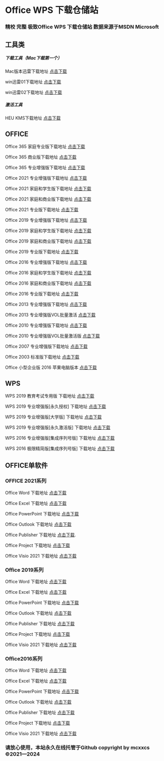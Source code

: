 # **Office WPS 下载仓储站**

### 精校 完整 极致Office WPS 下载仓储站   数据来源于MSDN   Microsoft

## 工具类

##### 下载工具（Mac下载第一个）

Mac版本迅雷下载地址 [点击下载](https://www.123pan.com/s/WbAUVv-spgV3.html)

win迅雷01下载地址 [点击下载](https://www.123pan.com/s/WbAUVv-WpgV3.html)

win迅雷02下载地址 [点击下载](https://www.123pan.com/s/WbAUVv-CpgV3.html)

##### 激活工具

HEU KMS下载地址 [点击下载](https://www.lanzouw.com/ibVCwuzvt2h)

## OFFICE

Office 365 家庭专业版下载地址 [点击下载](https://officecdn.microsoft.com/db/492350F6-3A01-4F97-B9C0-C7C6DDF67D60/media/zh-CN/O365HomePremRetail.img)

Office 365 商业版下载地址 [点击下载](https://officecdn.microsoft.com/db/492350F6-3A01-4F97-B9C0-C7C6DDF67D60/media/zh-CN/O365BusinessRetail.img)

Office 365 专业增强版下载地址 [点击下载](https://officecdn.microsoft.com/db/492350F6-3A01-4F97-B9C0-C7C6DDF67D60/media/zh-CN/O365ProPlusRetail.img)

Office 2021 专业增强版下载地址 [点击下载](https://www.123pan.com/s/WbAUVv-rxgV3.html)

Office 2021 家庭和学生版下载地址 [点击下载](https://officecdn.microsoft.com/db/492350F6-3A01-4F97-B9C0-C7C6DDF67D60/media/zh-CN/HomeStudent2021Retail.img)

Office 2021 家庭和商业版下载地址 [点击下载](https://officecdn.microsoft.com/db/492350F6-3A01-4F97-B9C0-C7C6DDF67D60/media/zh-CN/HomeBusiness2021Retail.img)

Office 2021 专业版下载地址 [点击下载](https://officecdn.microsoft.com/db/492350F6-3A01-4F97-B9C0-C7C6DDF67D60/media/zh-CN/Professional2021Retail.img)

Office 2019 专业增强版下载地址 [点击下载](https://www.123pan.com/s/WbAUVv-8xgV3.html)

Office 2019 家庭和学生版下载地址 [点击下载](https://officecdn.microsoft.com/db/492350F6-3A01-4F97-B9C0-C7C6DDF67D60/media/zh-CN/HomeStudent2019Retail.img)

Office 2019 家庭和商业版下载地址 [点击下载](https://officecdn.microsoft.com/db/492350F6-3A01-4F97-B9C0-C7C6DDF67D60/media/zh-CN/HomeBusiness2019Retail.img)

Office 2019 专业版下载地址 [点击下载](https://officecdn.microsoft.com/db/492350F6-3A01-4F97-B9C0-C7C6DDF67D60/media/zh-CN/Professional2019Retail.img)

Office 2016 专业增强版下载地址 [点击下载](https://www.123pan.com/s/WbAUVv-0xgV3.html)

Office 2016 家庭和学生版下载地址 [点击下载](https://officecdn.microsoft.com/db/492350F6-3A01-4F97-B9C0-C7C6DDF67D60/media/zh-CN/HomeStudentRetail.img)

Office 2016 家庭和商业版下载地址 [点击下载](https://officecdn.microsoft.com/db/492350F6-3A01-4F97-B9C0-C7C6DDF67D60/media/zh-CN/HomeBusinessRetail.img)

Office 2016 专业版下载地址 [点击下载](https://officecdn.microsoft.com/db/492350F6-3A01-4F97-B9C0-C7C6DDF67D60/media/zh-CN/ProfessionalRetail.img)

Office 2013 专业增强版下载地址 [点击下载](https://www.123pan.com/s/WbAUVv-KxgV3.html)

Office 2013 专业增强版VOL批量激活 [点击下载](https://www.123pan.com/s/WbAUVv-6xgV3.html)

Office 2010 专业增强版下载地址 [点击下载](https://www.123pan.com/s/WbAUVv-uxgV3.html)

Office 2010 专业增强版VOL批量激活版 [点击下载](https://www.123pan.com/s/WbAUVv-qxgV3.html)

Office 2007 专业增强版下载地址 [点击下载](https://www.123pan.com/s/WbAUVv-UxgV3.html)

Office 2003 标准版下载地址 [点击下载](https://www.123pan.com/s/WbAUVv-SxgV3.html)

Office 小型企业版 2016 苹果电脑版本 [点击下载](https://www.123pan.com/s/WbAUVv-txgV3.html)

## WPS

WPS 2019 教育考试专用版 下载地址 [点击下载](https://www.123pan.com/s/WbAUVv-lxgV3.html)

WPS 2019 专业增强版[永久授权] 下载地址 [点击下载](https://www.123pan.com/s/WbAUVv-7xgV3.html)

WPS 2019 专业增强版[大学版] 下载地址 [点击下载](https://www.123pan.com/s/WbAUVv-zxgV3.html)

WPS 2019 专业增强版[永久激活版] 下载地址 [点击下载](https://www.123pan.com/s/WbAUVv-ZxgV3.html)

WPS 2016 专业增强版[集成序列号版] 下载地址 [点击下载](https://www.123pan.com/s/WbAUVv-LxgV3.html)

WPS 2016 极限精简版[集成序列号版] 下载地址 [点击下载](https://www.123pan.com/s/WbAUVv-5xgV3.html)

## OFFICE单软件

### OFFICE 2021系列

Office Word 下载地址 [点击下载](https://officecdn.microsoft.com/db/492350F6-3A01-4F97-B9C0-C7C6DDF67D60/media/zh-CN/Word2021Retail.img)

Office Excel 下载地址 [点击下载](https://officecdn.microsoft.com/db/492350F6-3A01-4F97-B9C0-C7C6DDF67D60/media/zh-CN/Excel2021Retail.img)

Office PowerPoint 下载地址 [点击下载](https://officecdn.microsoft.com/db/492350F6-3A01-4F97-B9C0-C7C6DDF67D60/media/zh-CN/PowerPoint2021Retail.img)

Office Outlook 下载地址 [点击下载](https://officecdn.microsoft.com/db/492350F6-3A01-4F97-B9C0-C7C6DDF67D60/media/zh-CN/Outlook2021Retail.img)

Office Publisher 下载地址 [点击下载](https://officecdn.microsoft.com/db/492350F6-3A01-4F97-B9C0-C7C6DDF67D60/media/zh-CN/Publisher2021Retail).

Office Project 下载地址 [点击下载](https://officecdn.microsoft.com/db/492350F6-3A01-4F97-B9C0-C7C6DDF67D60/media/zh-CN/ProjectPro2021Retail.img)

Office Visio 2021 下载地址 [点击下载](https://officecdn.microsoft.com/db/492350F6-3A01-4F97-B9C0-C7C6DDF67D60/media/zh-CN/VisioPro2021Retail.img)

### Office 2019系列

Office Word 下载地址 [点击下载](https://officecdn.microsoft.com/db/492350F6-3A01-4F97-B9C0-C7C6DDF67D60/media/zh-CN/Word2019Retail.img)

Office Excel 下载地址 [点击下载](https://officecdn.microsoft.com/db/492350F6-3A01-4F97-B9C0-C7C6DDF67D60/media/zh-CN/Excel2019Retail.img)

Office PowerPoint 下载地址 [点击下载](https://officecdn.microsoft.com/db/492350F6-3A01-4F97-B9C0-C7C6DDF67D60/media/zh-CN/PowerPoint2019Retail.img)

Office Outlook 下载地址 [点击下载](https://officecdn.microsoft.com/db/492350F6-3A01-4F97-B9C0-C7C6DDF67D60/media/zh-CN/Outlook2019Retail.img)

Office Publisher 下载地址 [点击下载](https://officecdn.microsoft.com/db/492350F6-3A01-4F97-B9C0-C7C6DDF67D60/media/zh-CN/Publisher2019Retail.img)

Office Project 下载地址 [点击下载](https://officecdn.microsoft.com/db/492350F6-3A01-4F97-B9C0-C7C6DDF67D60/media/zh-CN/ProjectPro2019Retail.img)

Office Visio 2021 下载地址 [点击下载](https://officecdn.microsoft.com/db/492350F6-3A01-4F97-B9C0-C7C6DDF67D60/media/zh-CN/VisioPro2019Retail.img)

### Office2016系列

Office Word 下载地址 [点击下载](https://officecdn.microsoft.com/db/492350F6-3A01-4F97-B9C0-C7C6DDF67D60/media/zh-CN/WordRetail.img)

Office Excel 下载地址 [点击下载](https://officecdn.microsoft.com/db/492350F6-3A01-4F97-B9C0-C7C6DDF67D60/media/zh-CN/ExcelRetail.img)

Office PowerPoint 下载地址 [点击下载](https://officecdn.microsoft.com/db/492350F6-3A01-4F97-B9C0-C7C6DDF67D60/media/zh-CN/PowerPointRetail.img)

Office Outlook 下载地址 [点击下载](https://officecdn.microsoft.com/db/492350F6-3A01-4F97-B9C0-C7C6DDF67D60/media/zh-CN/OutlookRetail.img)

Office Publisher 下载地址 [点击下载](https://officecdn.microsoft.com/db/492350F6-3A01-4F97-B9C0-C7C6DDF67D60/media/zh-CN/PublisherRetail.img)

Office Project 下载地址 [点击下载](https://officecdn.microsoft.com/db/492350F6-3A01-4F97-B9C0-C7C6DDF67D60/media/zh-CN/ProjectProRetail.img)

Office Visio 2021 下载地址 [点击下载](https://officecdn.microsoft.com/db/492350F6-3A01-4F97-B9C0-C7C6DDF67D60/media/zh-CN/VisioProRetail.img)



### 请放心使用，本站永久在线托管于Github          copyright by mcxxcs                   ©2021—2024







